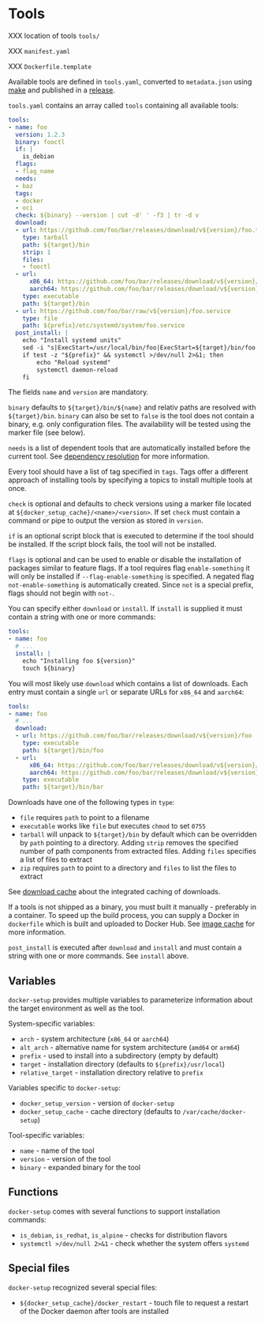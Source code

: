 # Tools

XXX location of tools `tools/`

XXX `manifest.yaml`

XXX `Dockerfile.template`

Available tools are defined in `tools.yaml`, converted to `metadata.json` using [make](make.md) and published in a [release](release.md).

`tools.yaml` contains an array called `tools` containing all available tools:

```yaml
tools:
- name: foo
  version: 1.2.3
  binary: fooctl
  if: |
    is_debian
  flags:
  - flag_name
  needs:
  - baz
  tags:
  - docker
  - oci
  check: ${binary} --version | cut -d' ' -f3 | tr -d v
  download:
  - url: https://github.com/foo/bar/releases/download/v${version}/foo.tar.gz
    type: tarball
    path: ${target}/bin
    strip: 1
    files:
    - fooctl
  - url:
      x86_64: https://github.com/foo/bar/releases/download/v${version}/bar
      aarch64: https://github.com/foo/bar/releases/download/v${version}/bar-arm64
    type: executable
    path: ${target}/bin
  - url: https://github.com/foo/bar/raw/v${version}/foo.service
    type: file
    path: ${prefix}/etc/systemd/system/foo.service
  post_install: |
    echo "Install systemd units"
    sed -i "s|ExecStart=/usr/local/bin/foo|ExecStart=${target}/bin/foo|" "${prefix}/etc/systemd/system/foo.service"
    if test -z "${prefix}" && systemctl >/dev/null 2>&1; then
        echo "Reload systemd"
        systemctl daemon-reload
    fi
```

The fields `name` and `version` are mandatory.

`binary` defaults to `${target}/bin/${name}` and relativ paths are resolved with `${target}/bin`. `binary` can also be set to `false` is the tool does not contain a binary, e.g. only configuration files. The availability will be tested using the marker file (see below).

`needs` is a list of dependent tools that are automatically installed before the current tool. See [dependency resolution](dependency_information.md) for more information.

Every tool should have a list of tag specified in `tags`. Tags offer a different approach of installing tools by specifying a topics to install multiple tools at once.

`check` is optional and defaults to check versions using a marker file located at `${docker_setup_cache}/<name>/<version>`. If set `check` must contain a command or pipe to output the version as stored in `version`.

`if` is an optional script block that is executed to determine if the tool should be installed. If the script block fails, the tool will not be installed.

`flags` is optional and can be used to enable or disable the installation of packages similar to feature flags. If a tool requires flag `enable-something` it will only be installed if `--flag-enable-something` is specified. A negated flag `not-enable-something` is automatically created. Since `not` is a special prefix, flags should not begin with `not-`.

You can specify either `download` or `install`. If `install` is supplied it must contain a string with one or more commands:

```yaml
tools:
- name: foo
  # ...
  install: |
    echo "Installing foo ${version}"
    touch ${binary}
```

You will most likely use `download` which contains a list of downloads. Each entry must contain a single `url` or separate URLs for `x86_64` and `aarch64`:

```yaml
tools:
- name: foo
  # ...
  download:
  - url: https://github.com/foo/bar/releases/download/v${version}/foo
    type: executable
    path: ${target}/bin/foo
  - url:
      x86_64: https://github.com/foo/bar/releases/download/v${version}/bar
      aarch64: https://github.com/foo/bar/releases/download/v${version}/bar-arm64
    type: executable
    path: ${target}/bin/bar
```

Downloads have one of the following types in `type`:

- `file` requires `path` to point to a filename
- `executable` works like `file` but executes `chmod` to set `0755`
- `tarball` will unpack to `${target}/bin` by default which can be overridden by `path` pointing to a directory. Adding `strip` removes the specified number of path components from extracted files. Adding `files` specifies a list of files to extract
- `zip` requires `path` to point to a directory and `files` to list the files to extract

See [download cache](download_cache.md) about the integrated caching of downloads.

If a tools is not shipped as a binary, you must built it manually - preferably in a container. To speed up the build process, you can supply a Docker in `dockerfile` which is built and uploaded to Docker Hub. See [image cache](image_cache.md) for more information.

`post_install` is executed after `download` and `install` and must contain a string with one or more commands. See `install` above.

## Variables

`docker-setup` provides multiple variables to parameterize information about the target environment as well as the tool.

System-specific variables:

- `arch` - system architecture (`x86_64` or `aarch64`)
- `alt_arch` - alternative name for system architecture (`amd64` or `arm64`)
- `prefix` - used to install into a subdirectory (empty by default)
- `target` - installation directory (defaults to `${prefix}/usr/local`)
- `relative_target` - installation directory relative to `prefix`

Variables specific to `docker-setup`:

- `docker_setup_version` - version of `docker-setup`
- `docker_setup_cache` - cache directory (defaults to `/var/cache/docker-setup`)

Tool-specific variables:

- `name` - name of the tool
- `version` - version of the tool
- `binary` - expanded binary for the tool

## Functions

`docker-setup` comes with several functions to support installation commands:

- `is_debian`, `is_redhat`, `is_alpine` - checks for distribution flavors
- `systemctl >/dev/null 2>&1` - check whether the system offers `systemd`

## Special files

`docker-setup` recognized several special files:

- `${docker_setup_cache}/docker_restart` - touch file to request a restart of the Docker daemon after tools are installed
